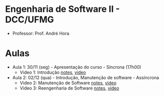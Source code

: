 # Engenharia de Software II - DCC/UFMG

- Professor: Prof. André Hora

# Aulas

- Aula 1: 30/11 (seg) - Apresentação do curso - Síncrona (17h00)
  - Video 1: Introdução [notes](aula01.md), [video](https://youtu.be/odCYZ2Ist-8)
- Aula 2: 02/12 (qua) - Introdução, Manutenção de software - Assíncrona 
  - Video 2: Manutenção de Software [notes](aula02.md), [video](https://youtu.be/Nu87_EYsO8E)
  - Video 3: Reengenharia de Software [notes](aula02.md), [video](https://youtu.be/QFWbjp9FRjU)
